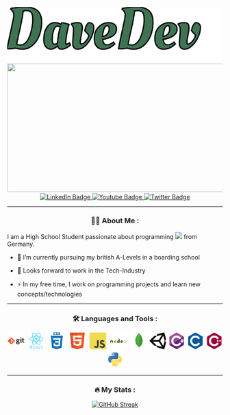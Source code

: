 
<div align="center">
  <img src="DaveDev.svg">
  <br>
  <img src="https://media.giphy.com/media/dWesBcTLavkZuG35MI/giphy.gif" width="600" height="300" />
</div>

<div id="header" align="center">
  <div id="badges">
    <a href="https://www.instagram.com/official.daveee/">
      <img src="https://img.shields.io/badge/Instagram-purple?style=for-the-badge&logo=instagram&logoColor=white" alt="LinkedIn Badge"/>
    </a>
    <a href="https://www.youtube.com/channel/UClKUxEDrlwhi82bjeIvCyjw">
      <img src="https://img.shields.io/badge/YouTube-red?style=for-the-badge&logo=youtube&logoColor=white" alt="Youtube Badge"/>
    </a>
    <a href="mailto:mail.davedev@gmail.com">
      <img src="https://img.shields.io/badge/Gmail-grey?style=for-the-badge&logo=gmail&logoColor=white" alt="Twitter Badge"/>
    </a>
  </div>
</div>

  
---

<div align="center">
  
### :woman_technologist: About Me :
</div>

I am a High School Student passionate about programming <img src="https://media.giphy.com/media/WUlplcMpOCEmTGBtBW/giphy.gif" width="30"> from Germany.

- :telescope: I’m currently pursuing my british A-Levels in a boarding school

- :seedling: Looks forward to work in the Tech-Industry

- :zap: In my free time, I work on programming projects and learn new concepts/technologies
  
---
<div align="center">
  
### :hammer_and_wrench: Languages and Tools :
<div>
  <img src="https://github.com/devicons/devicon/blob/master/icons/git/git-original-wordmark.svg" title="Git" **alt="Git" width="40" height="40"/>&nbsp;
  <img src="https://github.com/devicons/devicon/blob/master/icons/react/react-original-wordmark.svg" title="React" alt="React" width="40" height="40"/>&nbsp;
  <img src="https://github.com/devicons/devicon/blob/master/icons/css3/css3-plain-wordmark.svg"  title="CSS3" alt="CSS" width="40" height="40"/>&nbsp;
  <img src="https://github.com/devicons/devicon/blob/master/icons/html5/html5-original.svg" title="HTML5" alt="HTML" width="40" height="40"/>&nbsp;
  <img src="https://github.com/devicons/devicon/blob/master/icons/javascript/javascript-original.svg" title="JavaScript" alt="JavaScript" width="40" height="40"/>&nbsp;
  <img src="https://github.com/devicons/devicon/blob/master/icons/nodejs/nodejs-original-wordmark.svg" title="NodeJS" alt="NodeJS" width="40" height="40"/>&nbsp;
  <img src="https://github.com/devicons/devicon/blob/master/icons/mongodb/mongodb-original.svg" title="MongoDB" alt="MongoDB" width="40" height="40"/>
  <img src="https://github.com/devicons/devicon/blob/master/icons/unity/unity-original.svg" title="Unity" alt="Unity" width="40" height="40"/>
  <img src="https://github.com/devicons/devicon/blob/master/icons/csharp/csharp-original.svg" title="Csharp" alt="Csharp" width="40" height="40"/>
  <img src="https://github.com/devicons/devicon/blob/master/icons/c/c-plain.svg" title="C" alt="C" width="40" height="40"/>
  <img src="https://github.com/devicons/devicon/blob/master/icons/cplusplus/cplusplus-plain.svg" title="Cpp" alt="Cpp" width="40" height="40"/>
  <img src="https://github.com/devicons/devicon/blob/master/icons/python/python-original.svg" title="Python" alt="Python" width="40" height="40"/>
</div>

---

### :fire: My Stats :
[![GitHub Streak](http://github-readme-streak-stats.herokuapp.com?user=D4veDev&theme=dark&background=000000)](https://git.io/streak-stats)
